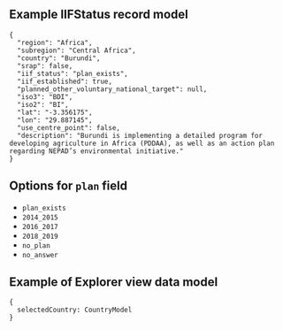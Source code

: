 ## Example IIFStatus record model

```  
{
  "region": "Africa",
  "subregion": "Central Africa",
  "country": "Burundi",
  "srap": false,
  "iif_status": "plan_exists",
  "iif_established": true,
  "planned_other_voluntary_national_target": null,
  "iso3": "BDI",
  "iso2": "BI",
  "lat": "-3.356175",
  "lon": "29.887145",
  "use_centre_point": false,
  "description": "Burundi is implementing a detailed program for developing agriculture in Africa (PDDAA), as well as an action plan regarding NEPAD’s environmental initiative."
}
```

## Options for `plan` field

  - `plan_exists`
  - `2014_2015`
  - `2016_2017`
  - `2018_2019`
  - `no_plan`
  - `no_answer`


## Example of Explorer view data model

```
{
  selectedCountry: CountryModel
}
```